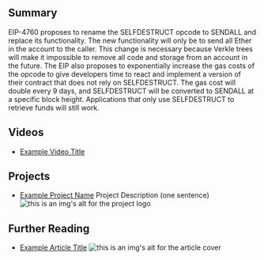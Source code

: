 ## Summary

EIP-4760 proposes to rename the SELFDESTRUCT opcode to SENDALL and replace its functionality. The new functionality will only be to send all Ether in the account to the caller. This change is necessary because Verkle trees will make it impossible to remove all code and storage from an account in the future. The EIP also proposes to exponentially increase the gas costs of the opcode to give developers time to react and implement a version of their contract that does not rely on SELFDESTRUCT. The gas cost will double every 9 days, and SELFDESTRUCT will be converted to SENDALL at a specific block height. Applications that only use SELFDESTRUCT to retrieve funds will still work.

## Videos

- [Example Video Title](https://www.youtube.com/watch?v=TDGq4aeevgY)

## Projects

- [Example Project Name](https://xxxx.xxx/xxxxx) Project Description (one sentence) ![this is an img's alt for the project logo](https://xxxx.xxx/project-logo.xxx)

## Further Reading

- [Example Article Title](https://xxxx.xxx/xxxxx) ![this is an img's alt for the article cover](https://xxxx.xxx/article-cover.xxx)
